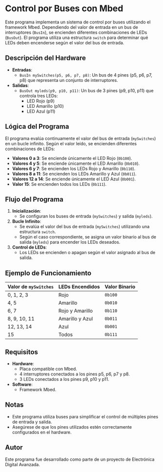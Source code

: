 # Control por Buses con Mbed

Este programa implementa un sistema de control por buses utilizando el framework Mbed. Dependiendo del valor de entrada en un bus de interruptores (`BusIn`), se encienden diferentes combinaciones de LEDs (`BusOut`). El programa utiliza una estructura `switch` para determinar qué LEDs deben encenderse según el valor del bus de entrada.

## Descripción del Hardware

- **Entradas**:
  - `BusIn mySwitches(p5, p6, p7, p8)`: Un bus de 4 pines (p5, p6, p7, p8) que representa un conjunto de interruptores.
- **Salidas**:
  - `BusOut myleds(p9, p10, p11)`: Un bus de 3 pines (p9, p10, p11) que controla tres LEDs:
    - LED Rojo (p9)
    - LED Amarillo (p10)
    - LED Azul (p11)

## Lógica del Programa

El programa evalúa continuamente el valor del bus de entrada (`mySwitches`) en un bucle infinito. Según el valor leído, se encienden diferentes combinaciones de LEDs:

- **Valores 0 a 3**: Se enciende únicamente el LED Rojo (`0b100`).
- **Valores 4 y 5**: Se enciende únicamente el LED Amarillo (`0b010`).
- **Valores 6 y 7**: Se encienden los LEDs Rojo y Amarillo (`0b110`).
- **Valores 8 a 11**: Se encienden los LEDs Amarillo y Azul (`0b011`).
- **Valores 12 a 14**: Se enciende únicamente el LED Azul (`0b001`).
- **Valor 15**: Se encienden todos los LEDs (`0b111`).

## Flujo del Programa

1. **Inicialización**:
   - Se configuran los buses de entrada (`mySwitches`) y salida (`myleds`).
2. **Bucle Infinito**:
   - Se evalúa el valor del bus de entrada (`mySwitches`) utilizando una estructura `switch`.
   - Según el caso correspondiente, se asigna un valor binario al bus de salida (`myleds`) para encender los LEDs deseados.
3. **Control de LEDs**:
   - Los LEDs se encienden o apagan según el valor asignado al bus de salida.

## Ejemplo de Funcionamiento

| Valor de `mySwitches` | LEDs Encendidos | Valor Binario |
|------------------------|-----------------|---------------|
| 0, 1, 2, 3            | Rojo            | `0b100`       |
| 4, 5                  | Amarillo        | `0b010`       |
| 6, 7                  | Rojo y Amarillo | `0b110`       |
| 8, 9, 10, 11          | Amarillo y Azul | `0b011`       |
| 12, 13, 14            | Azul            | `0b001`       |
| 15                    | Todos           | `0b111`       |

## Requisitos

- **Hardware**:
  - Placa compatible con Mbed.
  - 4 interruptores conectados a los pines p5, p6, p7 y p8.
  - 3 LEDs conectados a los pines p9, p10 y p11.
- **Software**:
  - Framework Mbed.

## Notas

- Este programa utiliza buses para simplificar el control de múltiples pines de entrada y salida.
- Asegúrese de que los pines utilizados estén correctamente configurados en el hardware.

## Autor

Este programa fue desarrollado como parte de un proyecto de Electrónica Digital Avanzada.